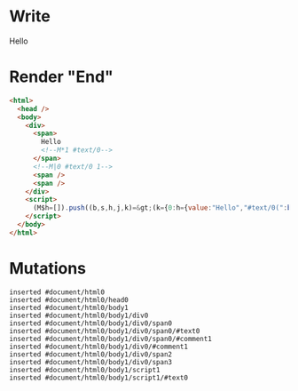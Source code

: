 # Write
  <div><span>Hello<!M*1 #text/0></span><!M|0 #text/0 1><span></span><span></span></div><script>(M$h=[]).push((b,s,h,j,k)=>(k={0:h={value:"Hello","#text/0(":b("packages/translator-tags/src/__tests__/fixtures/toggle-first-child/template.marko_1_renderer"),"#text/0!":j={}},1:j},j._=h,k),[])</script>


# Render "End"
```html
<html>
  <head />
  <body>
    <div>
      <span>
        Hello
        <!--M*1 #text/0-->
      </span>
      <!--M|0 #text/0 1-->
      <span />
      <span />
    </div>
    <script>
      (M$h=[]).push((b,s,h,j,k)=&gt;(k={0:h={value:"Hello","#text/0(":b("packages/translator-tags/src/__tests__/fixtures/toggle-first-child/template.marko_1_renderer"),"#text/0!":j={}},1:j},j._=h,k),[])
    </script>
  </body>
</html>
```

# Mutations
```
inserted #document/html0
inserted #document/html0/head0
inserted #document/html0/body1
inserted #document/html0/body1/div0
inserted #document/html0/body1/div0/span0
inserted #document/html0/body1/div0/span0/#text0
inserted #document/html0/body1/div0/span0/#comment1
inserted #document/html0/body1/div0/#comment1
inserted #document/html0/body1/div0/span2
inserted #document/html0/body1/div0/span3
inserted #document/html0/body1/script1
inserted #document/html0/body1/script1/#text0
```